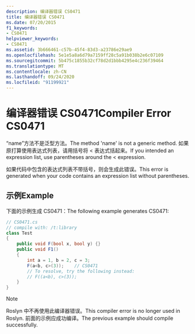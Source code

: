 ```yaml
---
description: 编译器错误 CS0471
title: 编译器错误 CS0471
ms.date: 07/20/2015
f1_keywords:
- CS0471
helpviewer_keywords:
- CS0471
ms.assetid: 3b666461-c57b-45f4-83d3-a23786e29ae9
ms.openlocfilehash: 5e1e5a8a6d79a7159ff28c5a91b038b2e6c07109
ms.sourcegitcommit: 5b475c1855b32cf78d2d1bbb4295e4c236f39464
ms.translationtype: MT
ms.contentlocale: zh-CN
ms.lasthandoff: 09/24/2020
ms.locfileid: "91199921"
---
```

# <a name="compiler-error-cs0471"></a><span data-ttu-id="640cb-103">编译器错误 CS0471</span><span class="sxs-lookup"><span data-stu-id="640cb-103">Compiler Error CS0471</span></span>

<span data-ttu-id="640cb-104">“name”方法不是泛型方法。</span><span class="sxs-lookup"><span data-stu-id="640cb-104">The method 'name' is not a generic method.</span></span> <span data-ttu-id="640cb-105">如果原打算使用表达式列表，请用括号将 < 表达式括起来。</span><span class="sxs-lookup"><span data-stu-id="640cb-105">If you intended an expression list, use parentheses around the < expression.</span></span>

 <span data-ttu-id="640cb-106">如果代码中包含的表达式列表不带括号，则会生成此错误。</span><span class="sxs-lookup"><span data-stu-id="640cb-106">This error is generated when your code contains an expression list without parentheses.</span></span>

## <a name="example"></a><span data-ttu-id="640cb-107">示例</span><span class="sxs-lookup"><span data-stu-id="640cb-107">Example</span></span>

 <span data-ttu-id="640cb-108">下面的示例生成 CS0471：</span><span class="sxs-lookup"><span data-stu-id="640cb-108">The following example generates CS0471:</span></span>

```csharp
// CS0471.cs
// compile with: /t:library
class Test
{
    public void F(bool x, bool y) {}
    public void F1()
    {
        int a = 1, b = 2, c = 3;
        F(a<b, c>(3));    // CS0471
        // To resolve, try the following instead:
        // F((a<b), c>(3));
    }
}
```

> [!NOTE]
> <span data-ttu-id="640cb-109">Roslyn 中不再使用此编译器错误。</span><span class="sxs-lookup"><span data-stu-id="640cb-109">This compiler error is no longer used in Roslyn.</span></span> <span data-ttu-id="640cb-110">前面的示例应成功编译。</span><span class="sxs-lookup"><span data-stu-id="640cb-110">The previous example should compile successfully.</span></span>
